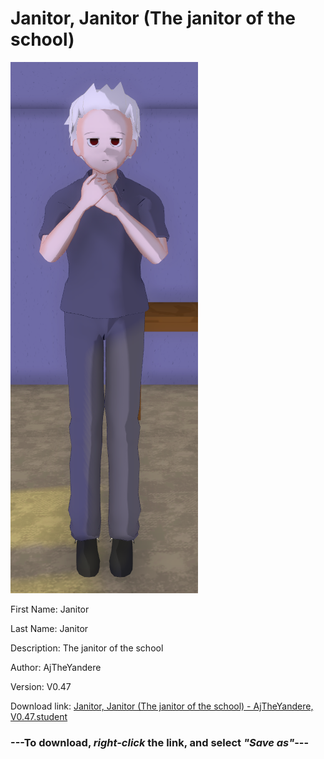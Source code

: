 # Janitor, Janitor (The janitor of the school)

<img src = "https://raw.githubusercontent.com/Arbiter1223/Daigaku-Gurashi-Custom-Students/master/Students/Files/Janitor%2C%20Janitor%20(The%20janitor%20of%20the%20school).png">

First Name: Janitor

Last Name: Janitor

Description: The janitor of the school

Author: AjTheYandere

Version: V0.47

Download link: <a href="https://raw.githubusercontent.com/Arbiter1223/Daigaku-Gurashi-Custom-Students/master/Students/Files/Janitor%2C%20Janitor%20(The%20janitor%20of%20the%20school)%20-%20AjTheYandere%2C%20V0.47.student">Janitor, Janitor (The janitor of the school) - AjTheYandere, V0.47.student</a>

### ---**To download, _right-click_ the link, and select _"Save as"_**---
